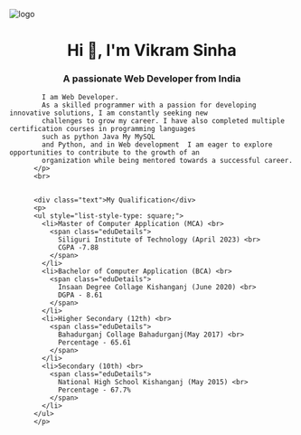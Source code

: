 ![logo](https://github.com/vikramsinha74)
<h1 align="center">Hi 👋, I'm Vikram Sinha</h1>
<h3 align="center">A passionate  Web Developer from India</h3>

            I am Web Developer.
            As a skilled programmer with a passion for developing innovative solutions, I am constantly seeking new
            challenges to grow my career. I have also completed multiple certification courses in programming languages
            such as python Java My MySQL 
            and Python, and in Web development  I am eager to explore opportunities to contribute to the growth of an
            organization while being mentored towards a successful career.
          </p>
          <br>

         
          <div class="text">My Qualification</div>
          <p>
          <ul style="list-style-type: square;">
            <li>Master of Computer Application (MCA) <br>
              <span class="eduDetails">
                Siliguri Institute of Technology (April 2023) <br>
                CGPA -7.88
              </span>
            </li>
            <li>Bachelor of Computer Application (BCA) <br>
              <span class="eduDetails">
                Insaan Degree Collage Kishanganj (June 2020) <br>
                DGPA - 8.61
              </span>
            </li>
            <li>Higher Secondary (12th) <br>
              <span class="eduDetails">
                Bahadurganj Collage Bahadurganj(May 2017) <br>
                Percentage - 65.61
              </span>
            </li>
            <li>Secondary (10th) <br>
              <span class="eduDetails">
                National High School Kishanganj (May 2015) <br>
                Percentage - 67.7%
              </span>
            </li>
          </ul>
          </p>

         
